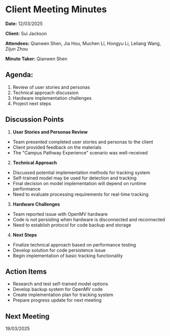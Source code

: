 # Client Meeting Minutes

**Date:** 12/03/2025

**Client:** Sui Jackson

**Attendees:** Qianwen Shen, Jia Hou, Muchen Li, Hongyu Li, Leliang Wang, Zijun Zhou

**Minute Taker:** Qianwen Shen

## Agenda:
1. Review of user stories and personas
2. Technical approach discussion
3. Hardware implementation challenges
4. Project next steps

## Discussion Points

1. **User Stories and Personas Review**
  * Team presented completed user stories and personas to the client
  * Client provided feedback on the materials
  * The "Campus Pathway Experience" scenario was well-received

2. **Technical Approach**
  * Discussed potential implementation methods for tracking system
  * Self-trained model may be used for detection and tracking
  * Final decision on model implementation will depend on runtime performance
  * Need to evaluate processing requirements for real-time tracking

3. **Hardware Challenges**
  * Team reported issue with OpenMV hardware
  * Code is not persisting when hardware is disconnected and reconnected
  * Need to establish protocol for code backup and storage

4. **Next Steps**
  * Finalize technical approach based on performance testing
  * Develop solution for code persistence issue
  * Begin implementation of basic tracking functionality

## Action Items
* Research and test self-trained model options
* Develop backup system for OpenMV code
* Create implementation plan for tracking system
* Prepare progress update for next meeting

## Next Meeting
19/03/2025